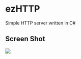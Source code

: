 ezHTTP
======

Simple HTTP server written in C#
## Screen Shot
![](https://github.com/macworld/ezHTTP/blob/master/screen_shot.png)


